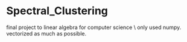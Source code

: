 # Spectral_Clustering
final project to linear algebra for computer science \\
only used numpy.
vectorized as much as possible.
